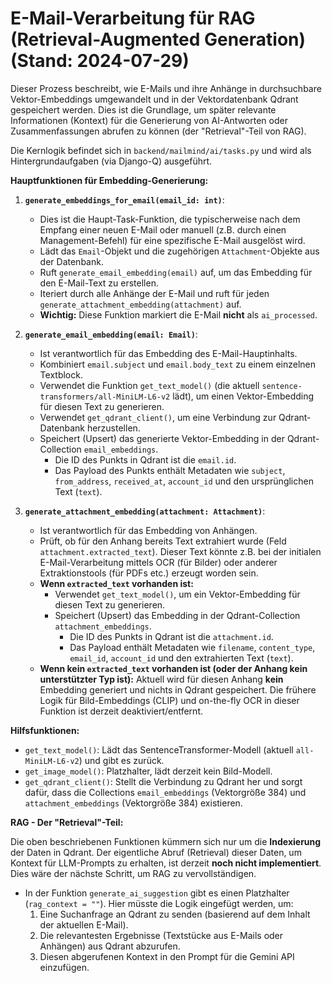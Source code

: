 # E-Mail-Verarbeitung für RAG (Retrieval-Augmented Generation) (Stand: 2024-07-29)

Dieser Prozess beschreibt, wie E-Mails und ihre Anhänge in durchsuchbare Vektor-Embeddings umgewandelt und in der Vektordatenbank Qdrant gespeichert werden. Dies ist die Grundlage, um später relevante Informationen (Kontext) für die Generierung von AI-Antworten oder Zusammenfassungen abrufen zu können (der "Retrieval"-Teil von RAG).

Die Kernlogik befindet sich in `backend/mailmind/ai/tasks.py` und wird als Hintergrundaufgaben (via Django-Q) ausgeführt.

**Hauptfunktionen für Embedding-Generierung:**

1.  **`generate_embeddings_for_email(email_id: int)`**:
    *   Dies ist die Haupt-Task-Funktion, die typischerweise nach dem Empfang einer neuen E-Mail oder manuell (z.B. durch einen Management-Befehl) für eine spezifische E-Mail ausgelöst wird.
    *   Lädt das `Email`-Objekt und die zugehörigen `Attachment`-Objekte aus der Datenbank.
    *   Ruft `generate_email_embedding(email)` auf, um das Embedding für den E-Mail-Text zu erstellen.
    *   Iteriert durch alle Anhänge der E-Mail und ruft für jeden `generate_attachment_embedding(attachment)` auf.
    *   **Wichtig:** Diese Funktion markiert die E-Mail **nicht** als `ai_processed`.

2.  **`generate_email_embedding(email: Email)`**:
    *   Ist verantwortlich für das Embedding des E-Mail-Hauptinhalts.
    *   Kombiniert `email.subject` und `email.body_text` zu einem einzelnen Textblock.
    *   Verwendet die Funktion `get_text_model()` (die aktuell `sentence-transformers/all-MiniLM-L6-v2` lädt), um einen Vektor-Embedding für diesen Text zu generieren.
    *   Verwendet `get_qdrant_client()`, um eine Verbindung zur Qdrant-Datenbank herzustellen.
    *   Speichert (Upsert) das generierte Vektor-Embedding in der Qdrant-Collection `email_embeddings`.
        *   Die ID des Punkts in Qdrant ist die `email.id`.
        *   Das Payload des Punkts enthält Metadaten wie `subject`, `from_address`, `received_at`, `account_id` und den ursprünglichen Text (`text`).

3.  **`generate_attachment_embedding(attachment: Attachment)`**:
    *   Ist verantwortlich für das Embedding von Anhängen.
    *   Prüft, ob für den Anhang bereits Text extrahiert wurde (Feld `attachment.extracted_text`). Dieser Text könnte z.B. bei der initialen E-Mail-Verarbeitung mittels OCR (für Bilder) oder anderer Extraktionstools (für PDFs etc.) erzeugt worden sein.
    *   **Wenn `extracted_text` vorhanden ist:**
        *   Verwendet `get_text_model()`, um ein Vektor-Embedding für diesen Text zu generieren.
        *   Speichert (Upsert) das Embedding in der Qdrant-Collection `attachment_embeddings`.
            *   Die ID des Punkts in Qdrant ist die `attachment.id`.
            *   Das Payload enthält Metadaten wie `filename`, `content_type`, `email_id`, `account_id` und den extrahierten Text (`text`).
    *   **Wenn kein `extracted_text` vorhanden ist (oder der Anhang kein unterstützter Typ ist):** Aktuell wird für diesen Anhang **kein** Embedding generiert und nichts in Qdrant gespeichert. Die frühere Logik für Bild-Embeddings (CLIP) und on-the-fly OCR in dieser Funktion ist derzeit deaktiviert/entfernt.

**Hilfsfunktionen:**

*   `get_text_model()`: Lädt das SentenceTransformer-Modell (aktuell `all-MiniLM-L6-v2`) und gibt es zurück.
*   `get_image_model()`: Platzhalter, lädt derzeit kein Bild-Modell.
*   `get_qdrant_client()`: Stellt die Verbindung zu Qdrant her und sorgt dafür, dass die Collections `email_embeddings` (Vektorgröße 384) und `attachment_embeddings` (Vektorgröße 384) existieren.

**RAG - Der "Retrieval"-Teil:**

Die oben beschriebenen Funktionen kümmern sich nur um die **Indexierung** der Daten in Qdrant. Der eigentliche Abruf (Retrieval) dieser Daten, um Kontext für LLM-Prompts zu erhalten, ist derzeit **noch nicht implementiert**. Dies wäre der nächste Schritt, um RAG zu vervollständigen.

*   In der Funktion `generate_ai_suggestion` gibt es einen Platzhalter (`rag_context = ""`). Hier müsste die Logik eingefügt werden, um:
    1.  Eine Suchanfrage an Qdrant zu senden (basierend auf dem Inhalt der aktuellen E-Mail).
    2.  Die relevantesten Ergebnisse (Textstücke aus E-Mails oder Anhängen) aus Qdrant abzurufen.
    3.  Diesen abgerufenen Kontext in den Prompt für die Gemini API einzufügen.
